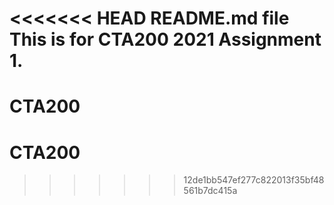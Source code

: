 <<<<<<< HEAD
README.md file
This is for CTA200 2021 Assignment 1.
=======
# CTA200
# CTA200
>>>>>>> 12de1bb547ef277c822013f35bf48561b7dc415a
